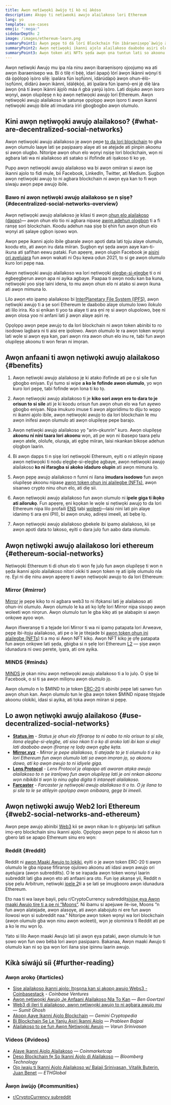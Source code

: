 ```yaml
---
title: Àwọn nẹ́tíwọọkì àwùjọ tí kò ní àkóso
description: Akopọ ti netiwooki awujo alailakoso lori Ethereum
lang: yo
template: use-cases
emoji: ":mega:"
sidebarDepth: 2
image: /images/ethereum-learn.png
summaryPoint1: Àwọn pẹpẹ tó dá lórí Blockchain fún ìbáraẹniṣepọ̀ àwùjọ àti ìṣẹ̀dá àkóónú àti pínpín.
summaryPoint2: Awọn nẹtiwọọki ikanni ajolo alailakoso daabobo aṣiri olumulo ati mu aabo data pọ si.
summaryPoint3: Awọn token ati NFTs ṣẹda awọn ọna tuntun lati so akoonu di owo.
---
```


Awọn nẹtiwọki Awujọ mu ipa nla ninu awọn ibaraẹnisọrọ ojoojumọ wa ati awọn ibaraenisepo wa. Bí ó tilẹ̀ rí bẹ́ẹ̀, ìdarí àpapọ̀ lórí àwọn ìkànnì wọ̀nyí ti dá ọ̀pọ̀lọpọ̀ ìṣòro sílẹ̀: ìpalára fún ìsọfúnni, ìdàrúdàpọ̀ àwọn ohun-èlò-ìsọfúnni, dídàrú àwọn ìkànnì, ìdálẹ́kọ̀ọ́, àti ìpalára fún ìpamọ́-ẹni jẹ́ díẹ̀ lára àwọn ọ̀nà tí àwọn ìkànnì àjọlò máa ń gbà yanjú ìṣòro. Lati dojuko awọn isoro wọnyi, awọn olupilẹṣẹ n kọ awọn nẹtiwọọki awujọ lori Ethereum. Awọn nẹtiwọọki awujọ alailakoso le ṣatunṣe ọpọlọpọ awọn iṣoro ti awọn ikanni nẹtiwọọki awujọ ibile ati imudara iriri gbogbogbo awọn olumulo.

## Kini awọn nẹtiwọọki awujọ alailakoso? {#what-are-decentralized-social-networks}

Awọn nẹtiwọọki awujọ alailakoso jẹ awọn pepe [to da lori blockchain](/glossary/#blockchain) to gba awọn olumulo laaye lati ṣe paṣipaarọ alaye ati se atẹjade ati pinpin akoonu si awọn olugbo. Nitoripe awọn ohun elo wọnyi nṣiṣẹ lori blockchain, wọn ni agbara lati wa ni alailakoso ati satako si ifofinde ati iṣakoso ti ko yẹ.

Pupọ awọn nẹtiwọọki awujọ alailakoso wa bi awọn omiiran si awọn iṣẹ ikanni ajolo to fidi mule, bii Facebook, LinkedIn, Twitter, ati Medium. Ṣugbọn awọn nẹtiwọọki awujọ to ni agbara blockchain ni awọn ẹya kan to fi wọn siwaju awọn pepe awujọ ibile.

<YouTube id="UdT2lpcGvcQ" />

### Bawo ni awọn nẹtiwọki awujọ alailakoso ṣe n ṣiṣẹ? {#decentralized-social-networks-overview}

Awọn nẹtiwọọki awujọ alailakoso jẹ kilasi ti awọn [ohun elo alailakoso (dapps)](/dapps/)— awọn ohun elo tio ni agbara nipasẹ [awọn adehun ologbon](/glossary/#smart-contract) ti a fi ranṣẹ sori blockchain. Koodu adehun naa ṣiṣẹ bi ẹhin fun awọn ohun elo wọnyi ati ṣalaye ọgbọn iṣowo wọn.

Awọn pepe ikanni ajolo ibile gbarale awọn apoti data lati tọju alaye olumulo, koodu eto, ati awọn iru data miiran. Ṣugbọn eyi ṣẹda awọn aaye kan-ti-ikuna ati ṣafihan eewu pataki. Fun apẹẹrẹ, awọn olupin Facebook je [aisini ori ayelujara](https://www.npr.org/2021/10/05/1043211171/facebook-instagram-whatsapp-outage-business-impact) fun awọn wakati ni Oṣu kẹwa ọdun 2021, to si ge awọn olumulo kuro lori pẹpẹ naa.

Awọn nẹtiwọọki awujọ alailakoso wa lori nẹtiwọọki [ẹlẹgbẹ-si-ẹlẹgbẹ](/glossary/#peer-to-peer-network) ti o ni ẹgbẹẹgbẹrun awọn apa ni ayika agbaye. Paapaa ti awọn nodu kan ba kuna, nẹtiwọọki yoo ṣiṣẹ laini idena, to mu awọn ohun elo ni atako si awọn ikuna ati awọn mimuna lo.

Lilo awọn eto ipamọ alailakoso bi [InterPlanetary File System (IPFS)](https://ipfs.io/), awọn nẹtiwọki awujọ ti a ṣe sori Ethereum le daabobo alaye olumulo lowo ilokulo ati lilo irira. Ko si ẹnikan ti yoo ta alaye ti ara ẹni rẹ si awọn olupolowo, bẹẹ ni awọn olosa yoo ni anfani lati ji awọn alaye aṣiri rẹ.

Ọpọlọpọ awọn pepe awujọ to da lori blockchain ni awọn token abinibi to ro isodowo lagbara ni ti aisi ere ipolowo. Awọn olumulo le ra awọn token wọnyi lati wọle si awọn ẹya kan, pari awọn rira awon ohun elo inu re, tabi fun awọn olupilẹṣẹ akoonu ti won feran ni imọran.

## Awọn anfaani ti awọn nẹtiwọki awujọ alailakoso {#benefits}

1. Awọn nẹtiwọki awujọ alailakoso jẹ ki atako ifofinde ati pe o ṣi sile fun gbogbo eniyan. Eyi tumo si wipe **a ko le fofinde awon olumulo**, yo wọn kuro lori pẹpẹ, tabi fofinde wọn lona ti ko tọ.

2. Awọn nẹtiwọọki awujọ alailakoso ti je **kiko sori awọn ero to dara to je orisun to si sile** ati je ki koodu orisun fun awọn ohun elo wa fun ayewo gbogbo eniyan. Nipa imukuro imuse ti awọn algoridimu to diju to wọpọ ni ikanni ajolo ibile, awọn nẹtiwọọki awujọ to da lori blockchain le mu awọn inifesi awọn olumulo ati awọn olupilẹṣẹ pepe barajo.

3. Awọn nẹtiwọki awujọ alailakoso yọ "arin-ọkunrin" kuro. Awọn olupilẹṣẹ **akoonu ní níni taara lori akoonu** wọn, ati pe wọn ni ibasepo taara pẹlu awọn atele, ololufe, oluraja, ati ẹgbẹ miiran, laisi nkankan bikoṣe adehun ọlọgbọn laarin.

4. Bi awọn dapps ti n ṣiṣẹ lori nẹtiwọọki Ethereum, eyiti o ni atilẹyin nipasẹ awọn nẹtiwọọki ti nodu ẹlẹgbẹ-si-ẹlẹgbẹ agbaye, awọn nẹtiwọọki awujọ alailakoso **ko ni ifaragba si akoko idaduro olupin** ati awọn mimuna lọ.

5. Awọn pẹpẹ awujọ alailakoso n funni ni ilana **imudara isodowo** fun awọn olupilẹṣẹ akoonu nipasẹ [awọn token ohun ini alailegbe (NFTs)](/glossary/#nft), awọn sisanwo crypto ninu ohun elo, ati diẹ sii.

6. Awọn nẹtiwọọki awujọ alailakoso fun awọn olumulo ni **ipele giga ti ikọkọ ati ailorukọ**. Fun apẹẹrẹ, ẹni kọọkan le wọle si nẹtiwọki awujọ to da lori Ethereum nipa lilo profaili [ENS](/glossary/#ens) tabi [woleeti](/glossary/#wallet)—laisi nini lati pin alaye idanimọ ti ara ẹni (PII), bi awọn orukọ, adirẹsi imeeli, ati bẹbẹ lọ.

7. Awọn nẹtiwọọki awujọ alailakoso gbekele ibi ipamọ alailakoso, kii ṣe awọn apoti data to lakoso, eyiti o dara julọ fun aabo data olumulo.

## Awọn nẹtiwọki awujọ alailakoso lori ethereum {#ethereum-social-networks}

Nẹtiwọọki Ethereum ti di ohun elo ti won fẹ julọ fun awọn olupilẹṣẹ ti won n ṣẹda ikanni ajolo alailakoso nitori okiki ti awọn token rẹ ati ipilẹ olumulo nla rẹ. Eyi ni diẹ ninu awọn apẹẹrẹ ti awọn nẹtiwọọki awujọ to da lori Ethereum:

### Mirror {#mirror}

[Mirror](https://mirror.xyz/) jẹ pẹpẹ kikọ to ni agbara web3 to ni ifọkansi lati jẹ alailakoso ati ohun-ini olumulo. Awọn olumulo le ka ati kọ lọfẹ lori Mirror nipa sisopọ awọn woleeti wọn nirọrun. Awọn olumulo tun le gba kikọ ati ṣe alabapin si awọn onkọwe ayoo wọn.

Awọn ifiweranṣẹ ti a tẹjade lori Mirror ti wa ni ipamọ patapata lori Arweave, pẹpẹ ibi-itọju alailakoso, ati pe o le je titejade bi [awọn token ohun ini alailegbe (NFTs)](/nft/) ti a mọ si Awọn NFT kikọ. Awọn NFT kikọ jẹ ọfẹ patapata fun awọn onkọwe lati ṣẹda, gbigba si n ṣẹlẹ lori Ethereum [L2](/glossary/#layer-2) — ṣiṣe awọn idunadura ni owo perete, iyara, ati ore ayika.

### MINDS {#minds}

[MINDS](https://www.minds.com/) jẹ ọkan ninu awọn nẹtiwọọki awujọ alailakoso ti a lo julọ. O ṣiṣẹ bi Facebook, o si ti ṣa awọn miliọnu awọn olumulo jọ.

Awọn olumulo n lo $MIND to je token [ERC-20](/glossary/#erc-20) ti abinibi pepe lati sanwo fun awọn ohun kan. Awọn olumulo tun le gba awọn token $MIND nipasẹ titẹjade akoonu olokiki, idasi si ayika, ati tọka awọn miiran si pẹpẹ.

## Lo awọn nẹtiwọki awujọ alailakoso {#use-decentralized-social-networks}

- **[Status.im](https://status.im/)** - _Status jẹ ohun elo fifiranṣẹ to ni aabo to nlo orisun to ṣi sile, ilana ẹlẹgbẹ-si-ẹlẹgbẹ, ati siso nkan ti o kọ di aroko lati ibi kan si ekeji lati daabobo awọn ifiranṣẹ rẹ lọdọ awọn ẹgbẹ kẹta._
- **[Mirror.xyz](https://mirror.xyz/)** - _Mirror jẹ pepe alailakoso, ti atejade to je ti olumulo ti a kọ lori Ethereum fun awọn olumulo lati ṣa awọn imọran jọ, sọ akoonu dowo, ati kọ awọn awujo to ni idiyele giga._
- **[Lens Protocol](https://lens.xyz/)** - _Lens Protocol jẹ alapapo ati aworan atọka awujọ alailakoso to n ṣe iranlọwọ fun awọn olupilẹṣẹ lati je oni nnkan akoonu wọn nibikibi ti wọn lọ ninu ọgba digita ti intanẹẹti alailakoso._
- **[Farcaster](https://farcaster.xyz/)** - _Farcaster jẹ nẹtiwọọki awujọ alailakoso ti o to. O jẹ ilana to ṣi sile to le ṣe atilẹyin ọpọlọpọ awọn onibaara, gẹgẹ bi imeeli._

## Awọn nẹtiwọki awujọ Web2 lori Ethereum {#web2-social-networks-and-ethereum}

Awọn pepe awujọ abinibi [Web3](/glossary/#web3) kii ṣe awọn nikan lo n gbiyanju lati ṣafikun imọ-ẹrọ blockchain sinu ikanni ajọlo. Ọpọlọpọ awọn pepe to ni akoso tun n gbero lati se apapo Ethereum sinu ero wọn:

### Reddit {#reddit}

Reddit ni [awon Maaki Awujo to lokiki](https://cointelegraph.com/news/reddit-to-reportedly-tokenize-karma-points-and-onboard-500m-new-users), eyiti o jẹ awọn token ERC-20 ti awọn olumulo le gba nipasẹ fifiranṣẹ ojulowo akoonu ati idasi awọn awujo ori ayelujara (awọn subreddits). O le se irapada awọn token wonyi laarin subreddit lati gba awọn eto ati anfaani ara oto. Fun iṣẹ akanṣe yii, Reddit n ṣiṣẹ pẹlu Arbitrum, nẹtiwọki [ipele 2](/glossary/#layer-2)ti a ṣe lati ṣe imugbooro awọn idunadura Ethereum.

Eto naa ti wa laaye bayii, pẹlu r/CryptoCurrency subreddit[ṣiṣiṣẹ ẹya Awọn maaki Awujo tire ti a pe ni “Moons”](https://www.reddit.com/r/CryptoCurrency/wiki/moons_wiki). Ni ibamu si apejuwe ile-ise, Moons “n fun awọn alatejade, awọn alasọye, ati awọn alabojuto ni ere fun awọn ilowosi wọn si subreddit naa.” Nitoripe awọn token wọnyi wa lori blockchain (awọn olumulo gba wọn ninu awọn woleeti), wọn jẹ olominira ti Reddit ati pe a ko le mu wọn lọ.

Yato si lilo Awọn maaki Awujo lati ṣii awọn ẹya pataki, awọn olumulo le tun ṣowo wọn fun owo bébà lori awọn pasipaaro. Bakanaa, Awọn maaki Awujo ti olumulo kan ni sọ ipa wọn lori ilana ṣiṣe ipinnu laarin awujo.

## Kíkà síwájú síi {#further-reading}

### Awọn arokọ {#articles}

- [Sise alailakoso ikanni ajọlo: Itọsọna kan si akopọ awujo Webs3 - Coinbasestack](https://www.coinbase.com/blog/decentralizing-social-media-a-guide-to-the-web3-social-stack) - _Coinbase Ventures_
- [Awọn nẹtiwọọki Awujọ Jẹ Anfaani Alailakoso Nla To Kan](https://www.coindesk.com/tech/2021/01/22/social-networks-are-the-next-big-decentralization-opportunity/) — _Ben Goertzel_
- [Web3 di ileri ti alailakoso, awọn nẹtiwọọki awujọ to ni agbara awujo mu](https://venturebeat.com/2022/02/26/web3-holds-the-promise-of-decentralized-community-powered-social-networks/) — _Sumit Ghosh_
- [Akopọ Aaye Ikanni Ajolo Blockchain](https://www.gemini.com/cryptopedia/blockchain-social-media-decentralized-social-media) — _Gemini Cryptopedia_
- [Bi Blockchain Ṣe Le Yanju Aṣiri Ikanni Ajolo](https://www.investopedia.com/news/ethereum-blockchain-social-media-privacy-problem-linkedin-indorse/) — _Prableen Bajpai_
- [Alailakoso to pe fun Awọn Nẹtiwọọki Awujọ](https://www.varunsrinivasan.com/2022/01/11/sufficient-decentralization-for-social-networks) — _Varun Srinivasan_

### Videos {#videos}

- [Alaye Ikanni Ajolo Alailakoso](https://www.youtube.com/watch?v=UdT2lpcGvcQ) — _Coinmarketcap_
- [Deso Blockchain fẹ So Ikanni Ajolo di Alailakoso](https://www.youtube.com/watch?v=SG2HUiVp0rE) — _Bloomberg Technology_
- [Ọjọ iwaju ti Ikanni Ajolo Alailakoso w/ Balaji Srinivasan, Vitalik Buterin, Juan Benet](https://www.youtube.com/watch?v=DTxE9KV3YrE) — _ETHGlobal_

### Àwọn àwùjọ {#communities}

- [r/CryptoCurrency subreddit](https://www.reddit.com/r/CryptoCurrency/)
